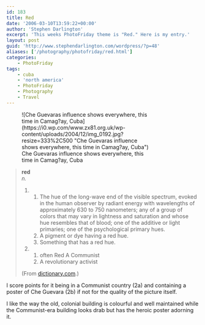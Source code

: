 ```yaml
---
id: 183
title: Red
date: '2006-03-10T13:59:22+00:00'
author: 'Stephen Darlington'
excerpt: 'This weeks PhotoFriday theme is "Red." Here is my entry.'
layout: post
guid: 'http://www.stephendarlington.com/wordpress/?p=48'
aliases: ['/photography/photofriday/red.html']
categories:
    - PhotoFriday
tags:
    - cuba
    - 'north america'
    - PhotoFriday
    - Photography
    - Travel
---
```


<figure aria-describedby="caption-attachment-1272" class="wp-caption aligncenter" id="attachment_1272" style="width: 333px">![Che Guevaras influence shows everywhere, this time in Camag?ay, Cuba](https://i0.wp.com/www.zx81.org.uk/wp-content/uploads/2004/12/img_0192.jpg?resize=333%2C500 "Che Guevaras influence shows everywhere, this time in Camag?ay, Cuba")<figcaption class="wp-caption-text" id="caption-attachment-1272">Che Guevaras influence shows everywhere, this time in Camag?ay, Cuba</figcaption></figure>

> **red**  
> *n.*
> 
> 1. 1. The hue of the long-wave end of the visible spectrum, evoked in the human observer by radiant energy with wavelengths of approximately 630 to 750 nanometers; any of a group of colors that may vary in lightness and saturation and whose hue resembles that of blood; one of the additive or light primaries; one of the psychological primary hues.
>     2. A pigment or dye having a red hue.
>     3. Something that has a red hue.
> 2. 1. often Red A Communist
>     2. A revolutionary activist
> 
> (From [dictionary.com](http://www.dictionary.com/).)

I score points for it being in a Communist country (2a) and containing a poster of Che Guevara (2b) if not for the quality of the picture itself.

I like the way the old, colonial building is colourful and well maintained while the Communist-era building looks drab but has the heroic poster adorning it.